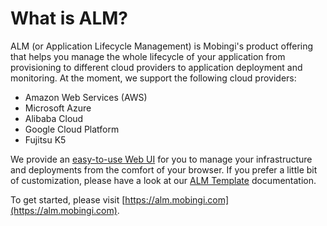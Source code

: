# What is ALM?

ALM \(or Application Lifecycle Management\) is Mobingi's product offering that helps you manage the whole lifecycle of your application from provisioning to different cloud providers to application deployment and monitoring. At the moment, we support the following cloud providers:

* Amazon Web Services \(AWS\)
* Microsoft Azure
* Alibaba Cloud
* Google Cloud Platform
* Fujitsu K5

We provide an [easy-to-use Web UI](https://alm.mobingi.com) for you to manage your infrastructure and deployments from the comfort of your browser. If you prefer a little bit of customization, please have a look at our [ALM Template](https://docs-alm.mobingi.com/alm-template/what-is-alm-template) documentation.

To get started, please visit [https://alm.mobingi.com](https://alm.mobingi.com).
